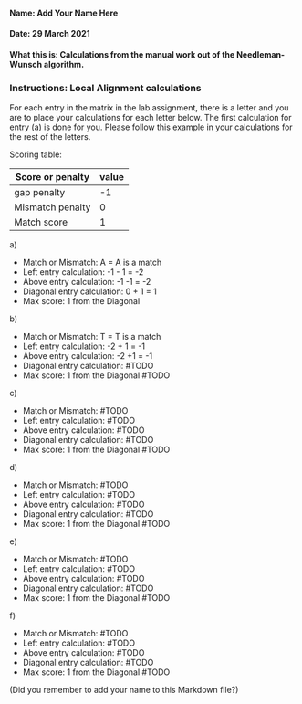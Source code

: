 #### Name: Add Your Name Here
#### Date: 29 March 2021
#### What this is: Calculations from the manual work out of the Needleman-Wunsch algorithm.

### Instructions: Local Alignment calculations
For each entry in the matrix in the lab assignment, there is a letter and you are to place your calculations for each letter below. The first calculation for entry (a) is done for you. Please follow this example in your calculations for the rest of the letters.

Scoring table:


|Score or penalty| value |
|----------------|-------|
|gap penalty      |-1     |
|Mismatch penalty | 0     |
|Match score     | 1     |


a)
- Match or Mismatch: A = A is a match
- Left entry calculation: -1 - 1 = -2
- Above entry calculation: -1 -1 = -2
- Diagonal entry calculation: 0 + 1 = 1
- Max score: 1 from the Diagonal


b)
- Match or Mismatch: T = T is a match
- Left entry calculation: -2 + 1 = -1
- Above entry calculation: -2 +1 = -1
- Diagonal entry calculation:      #TODO
- Max score: 1 from the Diagonal   #TODO


c)
- Match or Mismatch:               #TODO
- Left entry calculation:          #TODO
- Above entry calculation:         #TODO
- Diagonal entry calculation:      #TODO
- Max score: 1 from the Diagonal   #TODO


d)
- Match or Mismatch:               #TODO
- Left entry calculation:          #TODO
- Above entry calculation:         #TODO
- Diagonal entry calculation:      #TODO
- Max score: 1 from the Diagonal   #TODO


e)
- Match or Mismatch:               #TODO
- Left entry calculation:          #TODO
- Above entry calculation:         #TODO
- Diagonal entry calculation:      #TODO
- Max score: 1 from the Diagonal   #TODO


f)
- Match or Mismatch:               #TODO
- Left entry calculation:          #TODO
- Above entry calculation:         #TODO
- Diagonal entry calculation:      #TODO
- Max score: 1 from the Diagonal   #TODO



(Did you remember to add your name to this Markdown file?)
